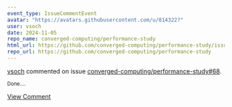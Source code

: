 ```yaml
---
event_type: IssueCommentEvent
avatar: "https://avatars.githubusercontent.com/u/814322?"
user: vsoch
date: 2024-11-05
repo_name: converged-computing/performance-study
html_url: https://github.com/converged-computing/performance-study/issues/68
repo_url: https://github.com/converged-computing/performance-study
---
```


<a href='https://github.com/vsoch' target='_blank'>vsoch</a> commented on issue <a href='https://github.com/converged-computing/performance-study/issues/68' target='_blank'>converged-computing/performance-study#68</a>.

<small>Done....</small>

<a href='https://github.com/converged-computing/performance-study/issues/68' target='_blank'>View Comment</a>